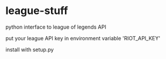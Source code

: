 # league-stuff

python interface to league of legends API

put your league API key in environment variable 'RIOT_API_KEY'

install with setup.py
